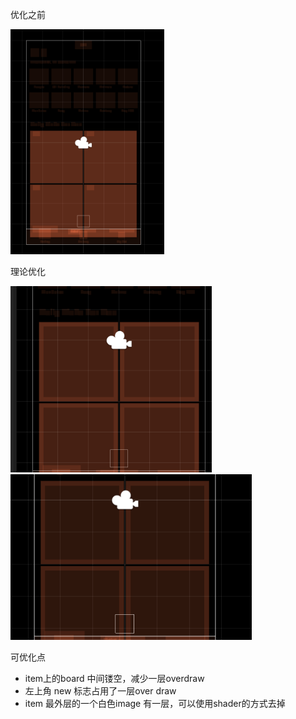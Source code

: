 优化之前

<img src="%E9%A6%96%E9%A1%B5%20over%20drwa%20%E4%BC%98%E5%8C%96.assets/image-20201022113008050.png" alt="image-20201022113008050" style="zoom:40%;" />

理论优化

<img src="%E9%A6%96%E9%A1%B5%20over%20drwa%20%E4%BC%98%E5%8C%96.assets/image-20201022144349171.png" alt="image-20201022144349171" style="zoom:40%;" />



<img src="%E9%A6%96%E9%A1%B5%20over%20drwa%20%E4%BC%98%E5%8C%96.assets/image-20201022164844671.png" alt="image-20201022164844671" style="zoom:80%;" />

可优化点

* item上的board 中间镂空，减少一层overdraw
* 左上角 new 标志占用了一层over draw
* item 最外层的一个白色image 有一层，可以使用shader的方式去掉

